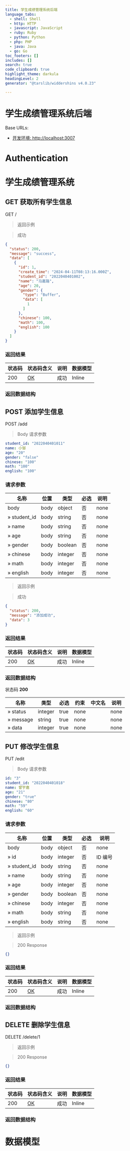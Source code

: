 ```yaml
---
title: 学生成绩管理系统后端
language_tabs:
  - shell: Shell
  - http: HTTP
  - javascript: JavaScript
  - ruby: Ruby
  - python: Python
  - php: PHP
  - java: Java
  - go: Go
toc_footers: []
includes: []
search: true
code_clipboard: true
highlight_theme: darkula
headingLevel: 2
generator: "@tarslib/widdershins v4.0.23"

---
```


# 学生成绩管理系统后端

Base URLs:

* <a href="http://localhost:3007">开发环境: http://localhost:3007</a>

# Authentication

# 学生成绩管理系统

## GET 获取所有学生信息

GET /

> 返回示例

> 成功

```json
{
  "status": 200,
  "message": "success",
  "data": [
    {
      "id": 1,
      "create_time": "2024-04-11T08:13:16.000Z",
      "student_id": "2022040401002",
      "name": "马嘉路",
      "age": 20,
      "gender": {
        "type": "Buffer",
        "data": [
          1
        ]
      },
      "chinese": 100,
      "math": 100,
      "english": 100
    }
  ]
}
```

### 返回结果

|状态码|状态码含义|说明|数据模型|
|---|---|---|---|
|200|[OK](https://tools.ietf.org/html/rfc7231#section-6.3.1)|成功|Inline|

### 返回数据结构

## POST 添加学生信息

POST /add

> Body 请求参数

```yaml
student_id: "2022040401011"
name: 小邹
age: "20"
gender: "false"
chinese: "100"
math: "100"
english: "100"

```

### 请求参数

|名称|位置|类型|必选|说明|
|---|---|---|---|---|
|body|body|object| 否 |none|
|» student_id|body|string| 否 |none|
|» name|body|string| 否 |none|
|» age|body|string| 否 |none|
|» gender|body|boolean| 否 |none|
|» chinese|body|integer| 否 |none|
|» math|body|integer| 否 |none|
|» english|body|integer| 否 |none|

> 返回示例

> 成功

```json
{
  "status": 200,
  "message": "添加成功",
  "data": 3
}
```

### 返回结果

|状态码|状态码含义|说明|数据模型|
|---|---|---|---|
|200|[OK](https://tools.ietf.org/html/rfc7231#section-6.3.1)|成功|Inline|

### 返回数据结构

状态码 **200**

|名称|类型|必选|约束|中文名|说明|
|---|---|---|---|---|---|
|» status|integer|true|none||none|
|» message|string|true|none||none|
|» data|integer|true|none||none|

## PUT 修改学生信息

PUT /edit

> Body 请求参数

```yaml
id: "3"
student_id: "2022040401018"
name: 曾宇嘉
age: "21"
gender: "true"
chinese: "80"
math: "59"
english: "60"

```

### 请求参数

|名称|位置|类型|必选|说明|
|---|---|---|---|---|
|body|body|object| 否 |none|
|» id|body|integer| 否 |ID 编号|
|» student_id|body|string| 否 |none|
|» name|body|string| 否 |none|
|» age|body|integer| 否 |none|
|» gender|body|boolean| 否 |none|
|» chinese|body|integer| 否 |none|
|» math|body|string| 否 |none|
|» english|body|string| 否 |none|

> 返回示例

> 200 Response

```json
{}
```

### 返回结果

|状态码|状态码含义|说明|数据模型|
|---|---|---|---|
|200|[OK](https://tools.ietf.org/html/rfc7231#section-6.3.1)|成功|Inline|

### 返回数据结构

## DELETE 删除学生信息

DELETE /delete/1

> 返回示例

> 200 Response

```json
{}
```

### 返回结果

|状态码|状态码含义|说明|数据模型|
|---|---|---|---|
|200|[OK](https://tools.ietf.org/html/rfc7231#section-6.3.1)|成功|Inline|

### 返回数据结构

# 数据模型

